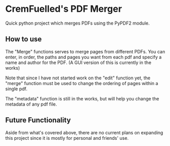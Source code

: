 # CremFuelled's PDF Merger

Quick python project which merges PDFs using the PyPDF2 module.

## How to use

The "Merge" functions serves to merge pages from different PDFs. You can enter, in order, the paths and pages you want from each pdf and specify a name and author for the PDF. (A GUI version of this is currently in the works)

Note that since I have not started work on the "edit" function yet, the "merge" function must be used to change the ordering of pages within a single pdf.

The "metadata" function is still in the works, but will help you change the metadata of any pdf file.

## Future Functionality

Aside from what's covered above, there are no current plans on expanding this project since it is mostly for personal and friends' use.
